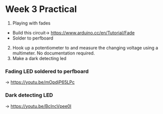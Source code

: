 # Week 3 Practical

1. Playing with fades
- Build this circuit-> https://www.arduino.cc/en/Tutorial/Fade
- Solder to perfboard
2. Hook up a potentiometer to and measure the changing voltage using a multimeter. No documentation required.
3. Make a dark detecting led

### Fading LED soldered to perfboard

→ https://youtu.be/mOpdjP65LPc

### Dark detecting LED

→ https://youtu.be/BcIncVpee0I

